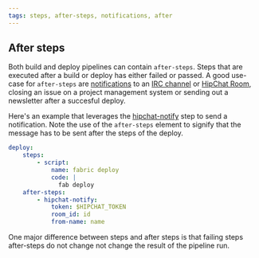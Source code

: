 ```yaml
---
tags: steps, after-steps, notifications, after
---
```


## After steps

Both build and deploy pipelines can contain `after-steps`. Steps that are executed after a build or deploy has either failed or passed. A good use-case for `after-steps` are [notifications](/articles/werckeryml/notifications.html) to an [IRC channel](https://app.wercker.com/#applications/51f2a14ddf5a46247c000cf7/tab/details) or [HipChat Room](https://app.wercker.com/#applications/51f26c380771b3526e000c1c/tab/details), closing an issue on a project management system or sending out a newsletter after a succesful deploy.

Here's an example that leverages the [hipchat-notify](https://app.wercker.com/#applications/51f26c380771b3526e000c1c/tab/details) step to send a notification. Note the use of the `after-steps` element to signify that the message has to be sent after the steps of the deploy.

```yaml
deploy:
    steps:
        - script:
            name: fabric deploy
            code: |
              fab deploy
    after-steps:
        - hipchat-notify:
            token: $HIPCHAT_TOKEN
            room_id: id
            from-name: name
```

One major difference between steps and after steps is that failing steps after-steps do not change not change the result of the pipeline run. 
